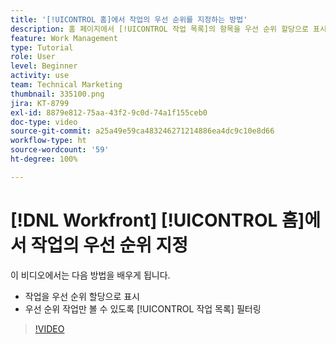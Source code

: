 ```yaml
---
title: '[!UICONTROL 홈]에서 작업의 우선 순위를 지정하는 방법'
description: 홈 페이지에서 [!UICONTROL 작업 목록]의 항목을 우선 순위 할당으로 표시하는 방법을 알아봅니다. 그런 다음 목록을 필터링하여  [!DNL  Workfront]에서 우선 순위가 지정된 작업을 확인합니다.
feature: Work Management
type: Tutorial
role: User
level: Beginner
activity: use
team: Technical Marketing
thumbnail: 335100.png
jira: KT-8799
exl-id: 8879e812-75aa-43f2-9c0d-74a1f155ceb0
doc-type: video
source-git-commit: a25a49e59ca483246271214886ea4dc9c10e8d66
workflow-type: ht
source-wordcount: '59'
ht-degree: 100%

---
```


# [!DNL Workfront] [!UICONTROL 홈]에서 작업의 우선 순위 지정

이 비디오에서는 다음 방법을 배우게 됩니다.

* 작업을 우선 순위 할당으로 표시
* 우선 순위 작업만 볼 수 있도록 [!UICONTROL 작업 목록] 필터링

>[!VIDEO](https://video.tv.adobe.com/v/335100/?quality=12&learn=on)
